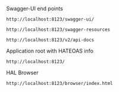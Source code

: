 
Swagger-UI end points

	http://localhost:8123/swagger-ui/
	
	http://localhost:8123/swagger-resources
	
	http://localhost:8123/v2/api-docs


Application root with HATEOAS info

	http://localhost:8123/


HAL Browser

	http://localhost:8123/browser/index.html
